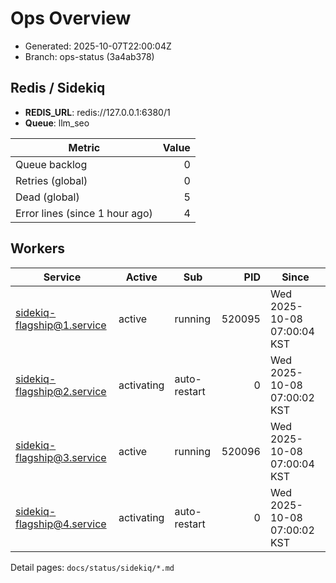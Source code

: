 # Ops Overview

- Generated: 2025-10-07T22:00:04Z
- Branch: ops-status (3a4ab378)

## Redis / Sidekiq
- **REDIS_URL**: redis://127.0.0.1:6380/1
- **Queue**: llm_seo

| Metric | Value |
|---|---:|
| Queue backlog | 0 |
| Retries (global) | 0 |
| Dead (global) | 5 |
| Error lines (since 1 hour ago) | 4 |

## Workers
| Service | Active | Sub | PID | Since |
|---|---|---|---:|---|
| sidekiq-flagship@1.service | active | running | 520095 | Wed 2025-10-08 07:00:04 KST |
| sidekiq-flagship@2.service | activating | auto-restart | 0 | Wed 2025-10-08 07:00:02 KST |
| sidekiq-flagship@3.service | active | running | 520096 | Wed 2025-10-08 07:00:04 KST |
| sidekiq-flagship@4.service | activating | auto-restart | 0 | Wed 2025-10-08 07:00:02 KST |

Detail pages: `docs/status/sidekiq/*.md`
